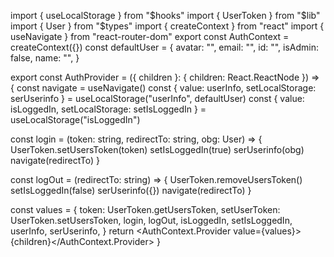 import { useLocalStorage } from "$hooks"
import { UserToken } from "$lib"
import { User } from "$types"
import { createContext } from "react"
import { useNavigate } from "react-router-dom"
export const AuthContext = createContext({})
const defaultUser = {
  avatar: "",
  email: "",
  id: "",
  isAdmin: false,
  name: "",
}

export const AuthProvider = ({ children }: { children: React.ReactNode }) => {
  const navigate = useNavigate()
  const { value: userInfo, setLocalStorage: serUserinfo } = useLocalStorage("userInfo", defaultUser)
  const { value: isLoggedIn, setLocalStorage: setIsLoggedIn } = useLocalStorage("isLoggedIn")

  const login = (token: string, redirectTo: string, obg: User) => {
    UserToken.setUsersToken(token)
    setIsLoggedIn(true)
    serUserinfo(obg)
    navigate(redirectTo)
  }

  const logOut = (redirectTo: string) => {
    UserToken.removeUsersToken()
    setIsLoggedIn(false)
    serUserinfo({})
    navigate(redirectTo)
  }

  const values = {
    token: UserToken.getUsersToken,
    setUserToken: UserToken.setUsersToken,
    login,
    logOut,
    isLoggedIn,
    setIsLoggedIn,
    userInfo,
    serUserinfo,
  }
  return <AuthContext.Provider value={values}>{children}</AuthContext.Provider>
}
